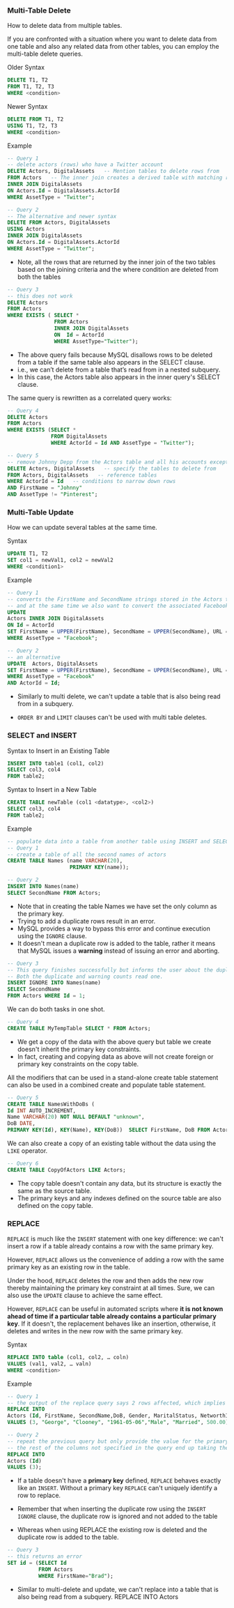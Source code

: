 ### Multi-Table Delete
How to delete data from multiple tables.

If you are confronted with a situation where you want to delete data from one table and also any related data from other tables, you can employ the multi-table delete queries. 

Older Syntax
```sql
DELETE T1, T2
FROM T1, T2, T3
WHERE <condition>
```
Newer Syntax
```sql
DELETE FROM T1, T2
USING T1, T2, T3
WHERE <condition>
```

Example
```sql
-- Query 1
-- delete actors (rows) who have a Twitter account
DELETE Actors, DigitalAssets   -- Mention tables to delete rows from
FROM Actors   -- The inner join creates a derived table with matching rows from both tables    
INNER JOIN DigitalAssets
ON Actors.Id = DigitalAssets.ActorId
WHERE AssetType = "Twitter";

-- Query 2
-- The alternative and newer syntax
DELETE FROM Actors, DigitalAssets
USING Actors        
INNER JOIN DigitalAssets
ON Actors.Id = DigitalAssets.ActorId
WHERE AssetType = "Twitter";
```
- Note, all the rows that are returned by the inner join of the two tables based on the joining criteria and the where condition are deleted from both the tables

```sql
-- Query 3
-- this does not work
DELETE Actors 
FROM Actors 
WHERE EXISTS ( SELECT * 
               FROM Actors 
               INNER JOIN DigitalAssets
               ON  Id = ActorId 
               WHERE AssetType="Twitter");
```
- The above query fails because MySQL disallows rows to be deleted from a table if the same table also appears in the SELECT clause.
- i.e., we can’t delete from a table that’s read from in a nested subquery. 
- In this case, the Actors table also appears in the inner query's SELECT clause.

The same query is rewritten as a correlated query works:
```sql
-- Query 4
DELETE Actors 
FROM Actors 
WHERE EXISTS (SELECT * 
              FROM DigitalAssets 
              WHERE ActorId = Id AND AssetType = "Twitter");
```

```sql
-- Query 5
-- remove Johnny Depp from the Actors table and all his accounts except for his Pinterest from the DigitalAssets table at the same time.
DELETE Actors, DigitalAssets   -- specify the tables to delete from
FROM Actors, DigitalAssets   -- reference tables
WHERE ActorId = Id   -- conditions to narrow down rows         
AND FirstName = "Johnny"
AND AssetType != "Pinterest";
```

### Multi-Table Update
How we can update several tables at the same time.

Syntax
```sql
UPDATE T1, T2
SET col1 = newVal1, col2 = newVal2
WHERE <condition1>
```

Example
```sql
-- Query 1
-- converts the FirstName and SecondName strings stored in the Actors table to upper case for those actors who are on Facebook, 
-- and at the same time we also want to convert the associated Facebook URL to uppercase.
UPDATE 
Actors INNER JOIN DigitalAssets 
ON Id = ActorId 
SET FirstName = UPPER(FirstName), SecondName = UPPER(SecondName), URL = UPPER(URL) 
WHERE AssetType = "Facebook";

-- Query 2
-- an alternative 
UPDATE  Actors, DigitalAssets
SET FirstName = UPPER(FirstName), SecondName = UPPER(SecondName), URL = UPPER(URL) 
WHERE AssetType = "Facebook"
AND ActorId = Id;
```
- Similarly to multi delete, we can't update a table that is also being read from in a subquery.

- `ORDER BY` and `LIMIT` clauses can't be used with multi table deletes.

### SELECT and INSERT
Syntax to Insert in an Existing Table
```sql
INSERT INTO table1 (col1, col2)
SELECT col3, col4
FROM table2;
```
Syntax to Insert in a New Table
```sql
CREATE TABLE newTable (col1 <datatype>, <col2>)
SELECT col3, col4
FROM table2;
```
Example
```sql
-- populate data into a table from another table using INSERT and SELECT in a single query.
-- Query 1
-- create a table of all the second names of actors
CREATE TABLE Names (name VARCHAR(20),
                    PRIMARY KEY(name));

-- Query 2
INSERT INTO Names(name) 
SELECT SecondName FROM Actors;
```
- Note that in creating the table Names we have set the only column as the primary key.
- Trying to add a duplicate rows result in an error. 
- MySQL provides a way to bypass this error and continue execution using the `IGNORE` clause. 
- It doesn't mean a duplicate row is added to the table, rather it means that MySQL issues a **warning** instead of issuing an error and aborting.

```sql
-- Query 3
-- This query finishes successfully but informs the user about the duplicate row. 
-- Both the duplicate and warning counts read one.
INSERT IGNORE INTO Names(name) 
SELECT SecondName 
FROM Actors WHERE Id = 1;
```
We can do both tasks in one shot.
```sql
-- Query 4
CREATE TABLE MyTempTable SELECT * FROM Actors;
```
- We get a copy of the data with the above query but table we create doesn't inherit the primary key constraints. 
- In fact, creating and copying data as above will not create foreign or primary key constraints on the copy table.

All the modifiers that can be used in a stand-alone create table statement can also be used in a combined create and populate table statement.
```sql
-- Query 5
CREATE TABLE NamesWithDoBs ( 
Id INT AUTO_INCREMENT,
Name VARCHAR(20) NOT NULL DEFAULT "unknown",  
DoB DATE,  
PRIMARY KEY(Id), KEY(Name), KEY(DoB))  SELECT FirstName, DoB FROM Actors;
```

We can also create a copy of an existing table without the data using the `LIKE` operator. 
```sql
-- Query 6
CREATE TABLE CopyOfActors LIKE Actors;
```
- The copy table doesn't contain any data, but its structure is exactly the same as the source table. 
- The primary keys and any indexes defined on the source table are also defined on the copy table.

### REPLACE 
`REPLACE` is much like the `INSERT` statement with one key difference: we can't insert a row if a table already contains a row with the same primary key. 

However, `REPLACE` allows us the convenience of adding a row with the same primary key as an existing row in the table. 

Under the hood, `REPLACE` deletes the row and then adds the new row thereby maintaining the primary key constraint at all times. Sure, we can also use the `UPDATE` clause to achieve the same effect. 

However, `REPLACE` can be useful in automated scripts where **it is not known ahead of time if a particular table already contains a particular primary key**. If it doesn't, the replacement behaves like an insertion, otherwise, it deletes and writes in the new row with the same primary key.

Syntax
```sql
REPLACE INTO table (col1, col2, … coln)
VALUES (val1, val2, … valn)
WHERE <condition>
```

Example
```sql
-- Query 1
-- the output of the replace query says 2 rows affected, which implies one row was deleted and a second was inserted.
REPLACE INTO
Actors (Id, FirstName, SecondName,DoB, Gender, MaritalStatus, NetworthInMillions)
VALUES (3, "George", "Clooney", "1961-05-06","Male", "Married", 500.00);

-- Query 2
-- repeat the previous query but only provide the value for the primary key column and observe the outcome.
-- the rest of the columns not specified in the query end up taking the default value which is NULL.
REPLACE INTO 
Actors (Id)
VALUES (3);
```
- If a table doesn't have a **primary key** defined, `REPLACE` behaves exactly like an `INSERT`. Without a primary key `REPLACE` can't uniquely identify a row to replace.

- Remember that when inserting the duplicate row using the `INSERT IGNORE` clause, the duplicate row is ignored and not added to the table 
- Whereas when using REPLACE the existing row is deleted and the duplicate row is added to the table.

```sql
-- Query 3
-- this returns an error
SET id = (SELECT Id 
          FROM Actors 
          WHERE FirstName="Brad");
```
- Similar to multi-delete and update, we can't replace into a table that is also being read from a subquery.
REPLACE INTO  Actors


